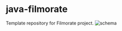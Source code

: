 # java-filmorate
Template repository for Filmorate project.
![schema](https://github.com/Neanatolik/java-filmorate/assets/127328446/da3f5d0d-5e1d-495c-8374-5bc55585853f)